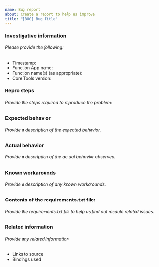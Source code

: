 ```yaml
---
name: Bug report
about: Create a report to help us improve
title: "[BUG] Bug Title"
---
```


<!--
Before creating a new issue, please check if the issue already exists in the [open issues panel](https://github.com/Azure/azure-functions-python-worker/issues?q=is%3Aissue+is%3Aopen) and please check the [Troubleshooting Guides](https://github.com/Azure/azure-functions-python-worker/wiki#troubleshooting-guides) in our wiki.
Please describe your issue or feature request below.
-->

### Investigative information
###### Please provide the following:


- Timestamp:
- Function App name:
- Function name(s) (as appropriate):
- Core Tools version:

### Repro steps
###### Provide the steps required to reproduce the problem:

<!--
Example:

1. Step A
2. Step B

-->

### Expected behavior
###### Provide a description of the expected behavior.

<!--
Example:

 - After I perform step B, the lights in the house should turn off.
-->

### Actual behavior
###### Provide a description of the actual behavior observed.

<!--
Example:

- Step B actually causes my cat to meow for some reason.
-->

### Known workarounds
###### Provide a description of any known workarounds.

<!--
Example:

- Turn off the circuit breaker for the lights.
-->

### Contents of the requirements.txt file:
###### Provide the requirements.txt file to help us find out module related issues.

<!--
Example:

```
azure-functions
azure-storage-blob==12.1.0
```
-->

### Related information
###### Provide any related information

* Links to source
* Bindings used

<!-- Uncomment this if you want to include your source (wrap it in details to make browsing easier)
<details>
<summary>Source</summary>

```python
# __init__.py

def main(req: func.HttpRequest) -> func.HttpResponse:
    logging.info('Python HTTP trigger function processed a request.')

    return "Done"
```

```txt
azure-functions==1.0.0a4
azure-functions-worker==1.0.0a4
grpcio==1.14.2
grpcio-tools==1.14.2
protobuf==3.6.1
six==1.11.0
```

</details>
-->
